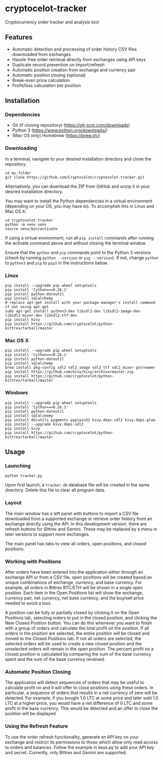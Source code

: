 # cryptocelot-tracker
Cryptocurrency order tracker and analysis tool

## Features

* Automatic detection and processing of order history CSV files downloaded from exchanges
* Hassle-free order retrieval directly from exchanges using API keys
* Duplicate record prevention on import/refresh
* Automatic position creation from exchange and currency pair
* Automatic position closing (optional)
* Break-even price calculation
* Profit/loss calculation per position

## Installation

### Dependencies
* Git (if cloning repository) (https://git-scm.com/downloads)
* Python 3 (https://www.python.org/downloads/)
* (Mac OS only) Homebrew (https://brew.sh/)

### Downloading
In a terminal, navigate to your desired installation directory and clone the repository.

    cd my-folder
    git clone https://github.com/Cryptocelot/cryptocelot-tracker.git

Alternatively, you can download the ZIP from GitHub and unzip it in your desired installation directory.

You may want to install the Python dependencies in a virtual environment (depending on your OS, you may have to). To accomplish this in Linux and Mac OS X:

    cd cryptocelot-tracker
    python -m venv venv
    source venv/bin/activate

If using a virtual environment, run all `pip install` commands after running the activate command above and without closing the terminal window.

Ensure that the `python` and `pip` commands point to the Python 3 versions (check by running `python --version` or `pip --version`). If not, change `python` to `python3` and `pip` to `pip3` in the instructions below.

### Linux
    pip install --upgrade pip wheel setuptools
    pip install 'Cython===0.26.1'
    pip install python-dateutil
    pip install sqlalchemy
    # replace apt-get install with your package manager's install command if not using apt-get
    sudo apt-get install python3-dev libsdl2-dev libsdl2-image-dev libsdl2-mixer-dev libsdl2-ttf-dev
    pip install kivy
    pip install https://github.com/cryptocelot/python-bittrex/tarball/master

### Mac OS X
    pip install --upgrade pip wheel setuptools
    pip install 'Cython===0.26.1'
    pip install python-dateutil
    pip install sqlalchemy
    brew install pkg-config sdl2 sdl2_image sdl2_ttf sdl2_mixer gstreamer
    pip install https://github.com/kivy/kivy/archive/master.zip
    pip install https://github.com/cryptocelot/python-bittrex/tarball/master

### Windows
    pip install --upgrade pip wheel setuptools
    pip install 'Cython===0.26.1'
    pip install python-dateutil
    pip install sqlalchemy
    pip install docutils pygments pypiwin32 kivy.deps.sdl2 kivy.deps.glew
    pip install --upgrade kivy.deps.sdl2
    pip install kivy
    pip install https://github.com/cryptocelot/python-bittrex/tarball/master

## Usage

### Launching
    python tracker.py

Upon first launch, a `tracker.db` database file will be created in the same directory. Delete this file to clear all program data.

### Layout
The main window has a left panel with buttons to import a CSV file downloaded from a supported exchange or retrieve order history from an exchange directly using the API. In this development version, there are refresh buttons for Bittrex and Gemini. These may be replaced by a menu in later versions to support more exchanges.

The main panel has tabs to view all orders, open positions, and closed positions.

### Working with Positions
After orders have been entered into the application either through an exchange API or from a CSV file, open positions will be created based on unique combinations of exchange, currency, and base currency. For example, all orders in Bittrex BTC/ETH will be shown in a single open position. Each item in the Open Positions list will show the exchange, currency pair, net currency, net base currency, and the buy/sell price needed to avoid a loss.

A position can be fully or partially closed by clicking it on the Open Positions tab, selecting orders to put in the closed position, and clicking the New Closed Position button. You can do this whenever you want to finish with a group of orders and calculate the total profit on the position. If all orders in the position are selected, the entire position will be closed and moved to the Closed Positions tab. If not all orders are selected, the selected orders will be used to create a new closed position and the unselected orders will remain in the open position. The percent profit on a closed position is calculated by comparing the sum of the base currency spent and the sum of the base currency received.

### Automatic Position Closing
The application will detect sequences of orders that may be useful to calculate profit on and it will offer to close positions using these orders. In particular, a sequence of orders that results in a net currency of zero will be detected. For example, if you bought 1.0 LTC at some price and later sold 1.0 LTC at a higher price, you would have a net difference of 0 LTC and some profit in the base currency. This would be detected and an offer to close the position will be displayed.

### Using the Refresh Feature
To use the order refresh functionality, generate an API key on your exchange and restrict its permissions to those which allow only read access to orders and balances. Follow the example in keys.py to add your API key and secret. Currently, only Bittrex and Gemini are supported.
